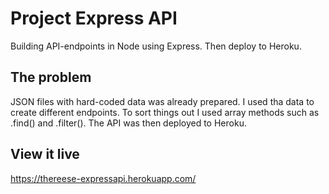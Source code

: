 # Project Express API

Building API-endpoints in Node using Express. Then deploy to Heroku.

## The problem

JSON files with hard-coded data was already prepared. I used tha data to create different endpoints.
To sort things out I used array methods such as .find() and .filter().
The API was then deployed to Heroku.


## View it live

https://thereese-expressapi.herokuapp.com/